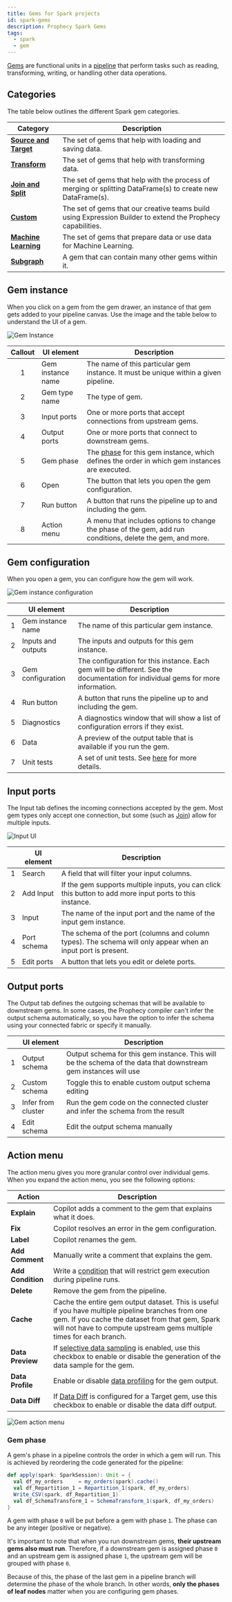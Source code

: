 ```yaml
---
title: Gems for Spark projects
id: spark-gems
description: Prophecy Spark Gems
tags:
  - spark
  - gem
---
```


[Gems](/docs/getting-started/concepts/gems.md) are functional units in a [pipeline](docs/Spark/pipelines/pipelines.md) that perform tasks such as reading, transforming, writing, or handling other data operations.

## Categories

The table below outlines the different Spark gem categories.

| Category                                              | Description                                                                                                 |
| ----------------------------------------------------- | ----------------------------------------------------------------------------------------------------------- |
| [**Source and Target**](/Spark/gems/source-target/)   | The set of gems that help with loading and saving data.                                                     |
| [**Transform**](/Spark/gems/transform/)               | The set of gems that help with transforming data.                                                           |
| [**Join and Split**](/Spark/gems/join-split/)         | The set of gems that help with the process of merging or splitting DataFrame(s) to create new DataFrame(s). |
| [**Custom**](/Spark/gems/custom/)                     | The set of gems that our creative teams build using Expression Builder to extend the Prophecy capabilities. |
| [**Machine Learning**](/Spark/gems/machine-learning/) | The set of gems that prepare data or use data for Machine Learning.                                         |
| [**Subgraph**](/Spark/gems/subgraph/)                 | A gem that can contain many other gems within it.                                                           |

## Gem instance

When you click on a gem from the gem drawer, an instance of that gem gets added to your pipeline canvas. Use the image and the table below to understand the UI of a gem.

![Gem Instance](img/gems/instance.png)

| Callout | UI element        | Description                                                                                                 |
| :-----: | ----------------- | ----------------------------------------------------------------------------------------------------------- |
|    1    | Gem instance name | The name of this particular gem instance. It must be unique within a given pipeline.                        |
|    2    | Gem type name     | The type of gem.                                                                                            |
|    3    | Input ports       | One or more ports that accept connections from upstream gems.                                               |
|    4    | Output ports      | One or more ports that connect to downstream gems.                                                          |
|    5    | Gem phase         | The [phase](#gem-phase) for this gem instance, which defines the order in which gem instances are executed. |
|    6    | Open              | The button that lets you open the gem configuration.                                                        |
|    7    | Run button        | A button that runs the pipeline up to and including the gem.                                                |
|    8    | Action menu       | A menu that includes options to change the phase of the gem, add run conditions, delete the gem, and more.  |

## Gem configuration

When you open a gem, you can configure how the gem will work.

![Gem instance configuration](img/gems/instance_open.png)

|     | UI element         | Description                                                                                                                      |
| :-: | ------------------ | -------------------------------------------------------------------------------------------------------------------------------- |
|  1  | Gem instance name  | The name of this particular gem instance.                                                                                        |
|  2  | Inputs and outputs | The inputs and outputs for this gem instance.                                                                                    |
|  3  | Gem configuration  | The configuration for this instance. Each gem will be different. See the documentation for individual gems for more information. |
|  4  | Run button         | A button that runs the pipeline up to and including the gem.                                                                     |
|  5  | Diagnostics        | A diagnostics window that will show a list of configuration errors if they exist.                                                |
|  6  | Data               | A preview of the output table that is available if you run the gem.                                                              |
|  7  | Unit tests         | A set of unit tests. See [here](/ci-cd/tests) for more details.                                                                  |

## Input ports

The Input tab defines the incoming connections accepted by the gem. Most gem types only accept one connection, but some (such as [Join](/docs/Spark/gems/join-split/join.md)) allow for multiple inputs.

![Input UI](img/gems/inputs.png)

|     | UI element  | Description                                                                                                   |
| :-: | ----------- | ------------------------------------------------------------------------------------------------------------- |
|  1  | Search      | A field that will filter your input columns.                                                                  |
|  2  | Add Input   | If the gem supports multiple inputs, you can click this button to add more input ports to this instance.      |
|  3  | Input       | The name of the input port and the name of the input gem instance.                                            |
|  4  | Port schema | The schema of the port (columns and column types). The schema will only appear when an input port is present. |
|  5  | Edit ports  | A button that lets you edit or delete ports.                                                                  |

## Output ports

The Output tab defines the outgoing schemas that will be available to downstream gems. In some cases, the Prophecy compiler can't infer the output schema automatically, so you have the option to infer the schema using your connected fabric or specify it manually.

|     | UI element         | Description                                                                                                     |
| :-: | ------------------ | --------------------------------------------------------------------------------------------------------------- |
|  1  | Output schema      | Output schema for this gem instance. This will be the schema of the data that downstream gem instances will use |
|  2  | Custom schema      | Toggle this to enable custom output schema editing                                                              |
|  3  | Infer from cluster | Run the gem code on the connected cluster and infer the schema from the result                                  |
|  4  | Edit schema        | Edit the output schema manually                                                                                 |

## Action menu

The action menu gives you more granular control over individual gems. When you expand the action menu, you see the following options:

| **Action**        | **Description**                                                                                                                                                                                                               |
| ----------------- | ----------------------------------------------------------------------------------------------------------------------------------------------------------------------------------------------------------------------------- |
| **Explain**       | Copilot adds a comment to the gem that explains what it does.                                                                                                                                                                 |
| **Fix**           | Copilot resolves an error in the gem configuration.                                                                                                                                                                           |
| **Label**         | Copilot renames the gem.                                                                                                                                                                                                      |
| **Add Comment**   | Manually write a comment that explains the gem.                                                                                                                                                                               |
| **Add Condition** | Write a [condition](docs/Spark/execution/conditional-execution.md) that will restrict gem execution during pipeline runs.                                                                                                     |
| **Delete**        | Remove the gem from the pipeline.                                                                                                                                                                                             |
| **Cache**         | Cache the entire gem output dataset. This is useful if you have multiple pipeline branches from one gem. If you cache the dataset from that gem, Spark will not have to compute upstream gems multiple times for each branch. |
| **Data Preview**  | If [selective data sampling](docs/Spark/execution/data-sampling.md) is enabled, use this checkbox to enable or disable the generation of the data sample for the gem.                                                         |
| **Data Profile**  | Enable or disable [data profiling](docs/Spark/data-explorer/data-profile.md) for the gem output.                                                                                                                              |
| **Data Diff**     | If [Data Diff](docs/ci-cd/data-diff.md) is configured for a Target gem, use this checkbox to enable or disable the data diff output.                                                                                          |

![Gem action menu](img/gem-action-menu.png)

### Gem phase

A gem's phase in a pipeline controls the order in which a gem will run. This is achieved by reordering the code generated for the pipeline:

```scala
def apply(spark: SparkSession): Unit = {
  val df_my_orders     = my_orders(spark).cache()
  val df_Repartition_1 = Repartition_1(spark, df_my_orders)
  Write_CSV(spark, df_Repartition_1)
  val df_SchemaTransform_1 = SchemaTransform_1(spark, df_my_orders)
}
```

A gem with phase `0` will be put before a gem with phase `1`. The phase can be any integer (positive or negative).

It's important to note that when you run downstream gems, **their upstream gems also must run**. Therefore, if a downstream gem is assigned phase `0` and an upstream gem is assigned phase `1`, the upstream gem will be grouped with phase `0`.

Because of this, the phase of the last gem in a pipeline branch will determine the phase of the whole branch. In other words, **only the phases of leaf nodes** matter when you are configuring gem phases.
